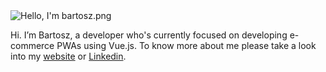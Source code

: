 <img src="https://res.cloudinary.com/pathius/image/upload/v1603810413/Hello_I_m_bartosz_4_f1mffx.png" alt="Hello, I'm bartosz.png">

Hi. I’m Bartosz, a developer who's currently focused on developing e-commerce PWAs using Vue.js. To know more about me please take a look into my [website](https://pathius.github.io/) or [Linkedin](https://www.linkedin.com/in/bartoszurba%C5%84ski/).
